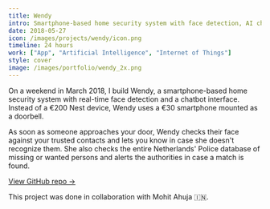 ```yaml
---
title: Wendy
intro: Smartphone-based home security system with face detection, AI chatbot, and real-time notifications
date: 2018-05-27
icon: /images/projects/wendy/icon.png
timeline: 24 hours
work: ["App", "Artificial Intelligence", "Internet of Things"]
style: cover
image: /images/portfolio/wendy_2x.png
---
```


On a weekend in March 2018, I build Wendy, a smartphone-based home security system with real-time face detection and a chatbot interface. Instead of a €200 Nest device, Wendy uses a €30 smartphone mounted as a doorbell.

As soon as someone approaches your door, Wendy checks their face against your trusted contacts and lets you know in case she doesn't recognize them. She also checks the entire Netherlands' Police database of missing or wanted persons and alerts the authorities in case a match is found.

[View GitHub repo &rarr;](https://github.com/AnandChowdhary/wendy)

<div class="three-images">
	<div><img alt="" src="/images/projects/wendy/1.png"></div>
	<div><img alt="" src="/images/projects/wendy/2.png"></div>
	<div><img alt="" src="/images/projects/wendy/3.png"></div>
</div>
<div class="three-images">
	<div><img alt="" src="/images/projects/wendy/4.png"></div>
	<div><img alt="" src="/images/projects/wendy/5.png"></div>
	<div><img alt="" src="/images/projects/wendy/6.png"></div>
</div>
<div class="two-images shadow">
	<div><img alt="" src="/images/projects/wendy/slide-1.png"></div>
	<div><img alt="" src="/images/projects/wendy/slide-2.png"></div>
</div>
<div class="two-images shadow">
	<div><img alt="" src="/images/projects/wendy/slide-3.png"></div>
	<div><img alt="" src="/images/projects/wendy/slide-4.png"></div>
</div>

<footer>This project was done in collaboration with Mohit Ahuja 🇮🇳.</footer>